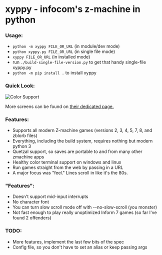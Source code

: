 # xyppy - infocom's z-machine in python

### Usage:

* `python -m xyppy FILE_OR_URL` (in module/dev mode)
* `python xyppy.py FILE_OR_URL` (in single file mode)
* `xyppy FILE_OR_URL` (in installed mode)
* run `./build-single-file-version.py` to get that handy single-file xyppy.py
* `python -m pip install .` to install xyppy

### Quick Look:

![Color Support](https://github.com/theinternetftw/xyppy/raw/master/screens/color_support.gif)

More screens can be found on [their dedicated page.](https://github.com/theinternetftw/xyppy/tree/master/screens)

### Features:

* Supports all modern Z-machine games (versions 2, 3, 4, 5, 7, 8, and zblorb files)
* Everything, including the build system, requires nothing but modern python 3
* Quetzal support, so saves are portable to and from many other zmachine apps
* Healthy color terminal support on windows and linux
* Run games straight from the web by passing in a URL
* A major focus was "feel." Lines scroll in like it's the 80s.

### "Features":

* Doesn't support mid-input interrupts
* No character font
* You can turn slow scroll mode off with --no-slow-scroll (you monster)
* Not fast enough to play really unoptimized Inform 7 games (so far I've found 2 offenders)

### TODO:
* More features, implement the last few bits of the spec
* Config file, so you don't have to set an alias or keep passing args
